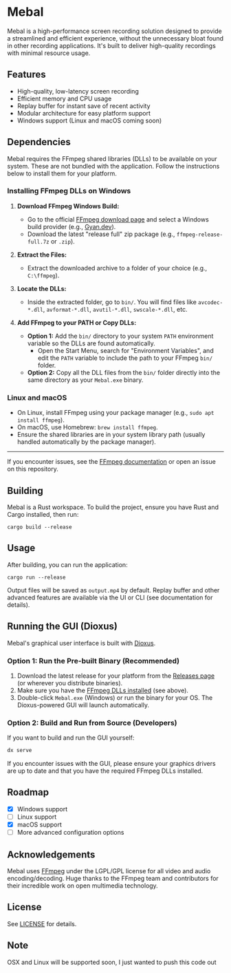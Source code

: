 # Mebal

Mebal is a high-performance screen recording solution designed to provide a streamlined and efficient experience, without the unnecessary bloat found in other recording applications. It's built to deliver high-quality recordings with minimal resource usage.

## Features
- High-quality, low-latency screen recording
- Efficient memory and CPU usage
- Replay buffer for instant save of recent activity
- Modular architecture for easy platform support
- Windows support (Linux and macOS coming soon)

## Dependencies

Mebal requires the FFmpeg shared libraries (DLLs) to be available on your system. These are not bundled with the application. Follow the instructions below to install them for your platform.

### Installing FFmpeg DLLs on Windows

1. **Download FFmpeg Windows Build:**
   - Go to the official [FFmpeg download page](https://ffmpeg.org/download.html) and select a Windows build provider (e.g., [Gyan.dev](https://www.gyan.dev/ffmpeg/builds/)).
   - Download the latest "release full" zip package (e.g., `ffmpeg-release-full.7z` or `.zip`).

2. **Extract the Files:**
   - Extract the downloaded archive to a folder of your choice (e.g., `C:\ffmpeg`).

3. **Locate the DLLs:**
   - Inside the extracted folder, go to `bin/`. You will find files like `avcodec-*.dll`, `avformat-*.dll`, `avutil-*.dll`, `swscale-*.dll`, etc.

4. **Add FFmpeg to your PATH or Copy DLLs:**
   - **Option 1:** Add the `bin/` directory to your system `PATH` environment variable so the DLLs are found automatically.
     - Open the Start Menu, search for "Environment Variables", and edit the `PATH` variable to include the path to your FFmpeg `bin/` folder.
   - **Option 2:** Copy all the DLL files from the `bin/` folder directly into the same directory as your `Mebal.exe` binary.

### Linux and macOS
- On Linux, install FFmpeg using your package manager (e.g., `sudo apt install ffmpeg`).
- On macOS, use Homebrew: `brew install ffmpeg`.
- Ensure the shared libraries are in your system library path (usually handled automatically by the package manager).

---

If you encounter issues, see the [FFmpeg documentation](https://ffmpeg.org/documentation.html) or open an issue on this repository.

## Building
Mebal is a Rust workspace. To build the project, ensure you have Rust and Cargo installed, then run:

```
cargo build --release
```

## Usage
After building, you can run the application:

```
cargo run --release
```

Output files will be saved as `output.mp4` by default. Replay buffer and other advanced features are available via the UI or CLI (see documentation for details).

## Running the GUI (Dioxus)

Mebal's graphical user interface is built with [Dioxus](https://dioxuslabs.com/).

### Option 1: Run the Pre-built Binary (Recommended)
1. Download the latest release for your platform from the [Releases page](https://github.com/yourusername/mebal/releases) (or wherever you distribute binaries).
2. Make sure you have the [FFmpeg DLLs installed](#installing-ffmpeg-dlls-on-windows) (see above).
3. Double-click `Mebal.exe` (Windows) or run the binary for your OS. The Dioxus-powered GUI will launch automatically.

### Option 2: Build and Run from Source (Developers)
If you want to build and run the GUI yourself:


```sh
dx serve
```


If you encounter issues with the GUI, please ensure your graphics drivers are up to date and that you have the required FFmpeg DLLs installed.

## Roadmap
- [x] Windows support
- [ ] Linux support
- [x] macOS support
- [ ] More advanced configuration options

## Acknowledgements
Mebal uses [FFmpeg](https://ffmpeg.org/) under the LGPL/GPL license for all video and audio encoding/decoding. Huge thanks to the FFmpeg team and contributors for their incredible work on open multimedia technology.

## License
See [LICENSE](LICENSE) for details.

## Note
OSX and Linux will be supported soon, I just wanted to push this code out
